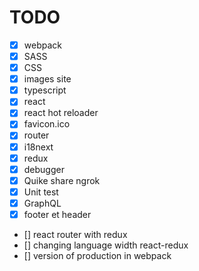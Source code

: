 # TODO

- [X] webpack
- [X] SASS
- [X] CSS
- [X] images site
- [X] typescript
- [X] react
- [X] react hot reloader
- [X] favicon.ico
- [X] router
- [X] i18next
- [X] redux
- [X] debugger
- [X] Quike share ngrok
- [X] Unit test
- [X] GraphQL
- [X] footer et header
- [] react router with redux
- [] changing language width react-redux
- [] version of production in webpack
